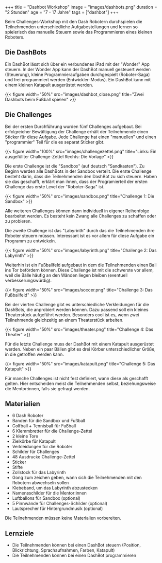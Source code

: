 +++
title = "Dashbot Workshop"
image = "images/dashbots.png"
duration = "2 Stunden"
age = "7 - 17 Jahre"
tags = ["dashbot"]
+++

Beim Challenges-Workshop mit den Dash Robotern durchspielen die Teilnehmenden unterschiedliche Aufgabestellungen und lernen
so spielerisch das manuelle Steuern sowie das Programmieren eines kleinen Roboters.


## Die DashBots

Ein DashBot lässt sich über ein verbundenes iPad mit der "Wonder" App steuern.
In der Wonder App kann der DashBot manuell gesteuert werden (Steuerung), kleine Programmieraufgaben durchgespielt (Roboter-Saga) und frei programmiert werden (Entwickler-Modus).
Ein DashBot kann mit einem kleinen Katapult ausgerüstet werden.

{{< figure width="50%" src="images/dashbot_close.png" title="Zwei Dashbots beim Fußball spielen" >}}


## Die Challenges

Bei der ersten Durchführung wurden fünf Challenges aufgebaut. Bei erfolgreicher Bewältigung der Challenge erhält der Teilnehmende einen Sticker für diese Aufgabe.
Jede Challenge hat einen "manuellen" und einen "programmier" Teil für die es separat Sticker gibt.

{{< figure width="100%" src="images/challengezettel.png" title="Links: Ein ausgefüllter Challenge-Zettel   Rechts: Die Vorlage" >}}

Die erste Challenge ist die "Sandbox" (auf deutsch "Sandkasten").
Zu Beginn werden alle DashBots in der Sandbox verteilt. Die erste Challenge besteht darin, dass die Teilnehmenden den DashBot zu sich steuern.
Haben sie das geschafft, erklärt man ihnen, dass der Programierteil der ersten Challenge das erste Level der "Roboter-Saga" ist.

{{< figure width="50%" src="images/sandbox.png" title="Challenge 1: Die Sandbox" >}}

Alle weiteren Challenges können dann individuell in eigener Reihenfolge bearbeitet werden. Es besteht kein Zwang alle Challenges zu schaffen oder zu probieren.

Die zweite Challenge ist das "Labyrinth" durch das die Teilnehmenden ihre Roboter steuern müssen. Interessant ist es vor allem für diese Aufgabe
ein Programm zu entwickeln.

{{< figure width="50%" src="images/labyrinth.png" title="Challenge 2: Das Labyrinth" >}}

Weiterhin ist ein Fußballfeld aufgebaut in dem die Teilnehmenden einen Ball ins Tor befördern können. Diese Challenge ist mit die schwerste vor allem, weil die Bälle häufig
an den Wänden liegen bleiben (eventuell verbesserungswürdig).

{{< figure width="50%" src="images/soccer.png" title="Challenge 3: Das Fußballfeld" >}}

Bei der vierten Challenge gibt es unterschiedliche Verkleidungen für die DashBots, die anprobiert werden können. Dazu passend soll ein kleines Theaterstück aufgeführt werden.
Besonders cool ist es, wenn zwei Teilnehmende gleichzeitig an einem Theaterstück arbeiten.

{{< figure width="50%" src="images/theater.png" title="Challenge 4: Das Theater" >}}

Für die letzte Challenge muss der DashBot mit einem Katapult ausgerüstet werden.
Neben ein paar Bällen gibt es drei Körber unterschiedlicher Größe, in die getroffen werden kann.

{{< figure width="50%" src="images/katapult.png" title="Challenge 5: Das Katapult" >}}

Für manche Challenges ist nicht fest definiert, wann diese als geschafft gelten.
Hier entscheiden meist die Teilnehmenden selbst, beziehungsweise die Mentor:innen, falls sie gefragt werden.


## Materialien

* 6 Dash Roboter
* Banden für die Sandbox und Fußball
* Golfball + Tennisball für Fußball
* 6 Klemmbretter für die Challenge-Zettel 
* 2 kleine Tore
* Zielkörbe für Katapult
* Verkleidungen für die Roboter
* Schilder für Challenges
* 48 Ausdrucke Challenge-Zettel
* Sticker
* Stifte
* Zollstock für das Labyrinth
* Gong zum zeichen geben, wann sich die Teilnehmenden mit den Robotern abwechseln sollen
* Klebeband, um das Labyrinth abzustecken
* Namensschilder für die Mentor:innen
* Luftballons für Sandbox (optional)
* 5 Pinnwände für Challenges-Schilder (optional)
* Lautsprecher für Hintergrundmusik (optional)

Die Teilnehmenden müssen keine Materialien vorbereiten.


## Lernziele
* Die Teilnehmenden können bei einen DashBot steuern (Position, Blickrichtung, Sprachaufnahmen, Farben, Katapult)
* Die Teilnehmenden können bei einen DashBot programmieren

